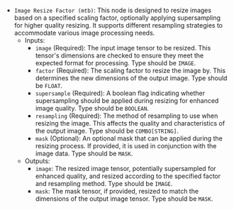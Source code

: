- `Image Resize Factor (mtb)`: This node is designed to resize images based on a specified scaling factor, optionally applying supersampling for higher quality resizing. It supports different resampling strategies to accommodate various image processing needs.
    - Inputs:
        - `image` (Required): The input image tensor to be resized. This tensor's dimensions are checked to ensure they meet the expected format for processing. Type should be `IMAGE`.
        - `factor` (Required): The scaling factor to resize the image by. This determines the new dimensions of the output image. Type should be `FLOAT`.
        - `supersample` (Required): A boolean flag indicating whether supersampling should be applied during resizing for enhanced image quality. Type should be `BOOLEAN`.
        - `resampling` (Required): The method of resampling to use when resizing the image. This affects the quality and characteristics of the output image. Type should be `COMBO[STRING]`.
        - `mask` (Optional): An optional mask that can be applied during the resizing process. If provided, it is used in conjunction with the image data. Type should be `MASK`.
    - Outputs:
        - `image`: The resized image tensor, potentially supersampled for enhanced quality, and resized according to the specified factor and resampling method. Type should be `IMAGE`.
        - `mask`: The mask tensor, if provided, resized to match the dimensions of the output image tensor. Type should be `MASK`.

